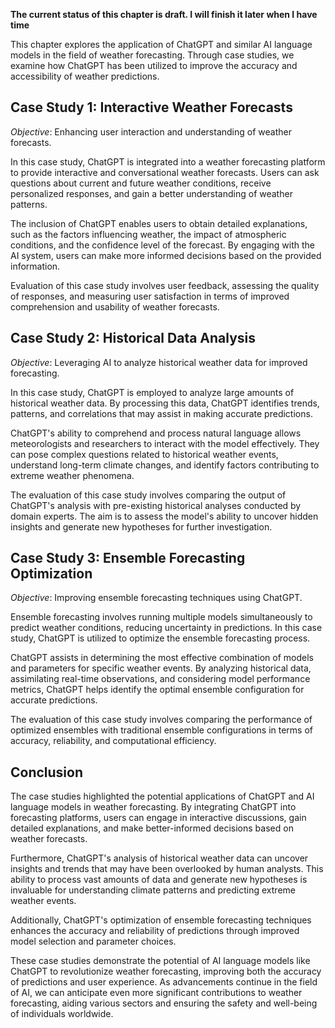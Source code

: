 **The current status of this chapter is draft. I will finish it later when I have time**

This chapter explores the application of ChatGPT and similar AI language models in the field of weather forecasting. Through case studies, we examine how ChatGPT has been utilized to improve the accuracy and accessibility of weather predictions.

Case Study 1: Interactive Weather Forecasts
-------------------------------------------

*Objective*: Enhancing user interaction and understanding of weather forecasts.

In this case study, ChatGPT is integrated into a weather forecasting platform to provide interactive and conversational weather forecasts. Users can ask questions about current and future weather conditions, receive personalized responses, and gain a better understanding of weather patterns.

The inclusion of ChatGPT enables users to obtain detailed explanations, such as the factors influencing weather, the impact of atmospheric conditions, and the confidence level of the forecast. By engaging with the AI system, users can make more informed decisions based on the provided information.

Evaluation of this case study involves user feedback, assessing the quality of responses, and measuring user satisfaction in terms of improved comprehension and usability of weather forecasts.

Case Study 2: Historical Data Analysis
--------------------------------------

*Objective*: Leveraging AI to analyze historical weather data for improved forecasting.

In this case study, ChatGPT is employed to analyze large amounts of historical weather data. By processing this data, ChatGPT identifies trends, patterns, and correlations that may assist in making accurate predictions.

ChatGPT's ability to comprehend and process natural language allows meteorologists and researchers to interact with the model effectively. They can pose complex questions related to historical weather events, understand long-term climate changes, and identify factors contributing to extreme weather phenomena.

The evaluation of this case study involves comparing the output of ChatGPT's analysis with pre-existing historical analyses conducted by domain experts. The aim is to assess the model's ability to uncover hidden insights and generate new hypotheses for further investigation.

Case Study 3: Ensemble Forecasting Optimization
-----------------------------------------------

*Objective*: Improving ensemble forecasting techniques using ChatGPT.

Ensemble forecasting involves running multiple models simultaneously to predict weather conditions, reducing uncertainty in predictions. In this case study, ChatGPT is utilized to optimize the ensemble forecasting process.

ChatGPT assists in determining the most effective combination of models and parameters for specific weather events. By analyzing historical data, assimilating real-time observations, and considering model performance metrics, ChatGPT helps identify the optimal ensemble configuration for accurate predictions.

The evaluation of this case study involves comparing the performance of optimized ensembles with traditional ensemble configurations in terms of accuracy, reliability, and computational efficiency.

Conclusion
----------

The case studies highlighted the potential applications of ChatGPT and AI language models in weather forecasting. By integrating ChatGPT into forecasting platforms, users can engage in interactive discussions, gain detailed explanations, and make better-informed decisions based on weather forecasts.

Furthermore, ChatGPT's analysis of historical weather data can uncover insights and trends that may have been overlooked by human analysts. This ability to process vast amounts of data and generate new hypotheses is invaluable for understanding climate patterns and predicting extreme weather events.

Additionally, ChatGPT's optimization of ensemble forecasting techniques enhances the accuracy and reliability of predictions through improved model selection and parameter choices.

These case studies demonstrate the potential of AI language models like ChatGPT to revolutionize weather forecasting, improving both the accuracy of predictions and user experience. As advancements continue in the field of AI, we can anticipate even more significant contributions to weather forecasting, aiding various sectors and ensuring the safety and well-being of individuals worldwide.
